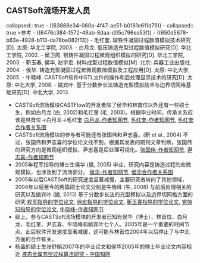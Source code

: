 ## CASTSoft流场开发人员
collapsed:: true
	- ((63888e34-060a-4f47-ae51-b0181e611d79))
	- collapsed:: true
	  >参考
		- ((6476c384-f572-49ab-8daa-d05c796ea53f))
		- ((650d5678-b63e-4928-b113-da78be082f13))
		- 毛红奎. 球铁件凝固过程数值模拟技术研究[D]. 太原: 华北工学院, 2003.
		- 白月龙. 低压铸造充型过程数值模拟研究[D]. 华北工学院, 2002.
		- 侯卫周. 铝铸件凝固过程微观组织模拟的研究[D]. 华北工学院, 2003.
		- 靳玉春, 侯华, 赵宇宏. 材料成型过程数值模拟[M]. 北京: 兵器工业出版社, 2004.
		- 侯华. 铸造充型凝固过程宏微观数值模拟及工程应用[D]. 太原: 中北大学, 2005.
		- 牛晓峰. CASTSoft软件中STL文件的操作和后处理显示技术的研究[D]. 太原: 中北大学, 2008.
		- 姚宾叶. 基于分数步长法铸造充型模拟技术与边界切网格基础研究[D]. 中北大学, 2013.
- CASTSoft流场模块CASTFlow的开发者除了侯华和林首位以外还有一些硕士生，例如白月龙 (白, 2002)和毛红奎 (毛, 2003)。根据毕业时间，传承关系应该是林首位->白月龙->毛红奎 [白月龙-作者知网节](https://kns.cnki.net/kcms2/author/detail?v=3uoqIhG8C45UgIk_lOaz1_3hSvBqDBUCtgXao4iFCcHPHb32WyoSnYpmougM53EqK6mPjWT5RW7U2kS25dAQs7Z5yQLWIpRfUfFw2usOeKW0odKl7HSfjuzf7d0iQPKw&uniplatform=NZKPT), [毛红奎-作者知网节](https://kns.cnki.net/kcms2/author/detail?v=3uoqIhG8C45UgIk_lOaz1_3hSvBqDBUCGIVXAXh1sAalhsjKRZAlBh_Yv7G6p57xQGH9QL5E7QzHWg_Xfu3KPlLIWuqpSMk9PwMKZCZpAxZuVAGKVABoLt0B4id1mqFX&uniplatform=NZKPT), [毛红奎合作者关系图](http://fx.tyust.superlib.net/detail_38502727e7500f26c168421d725d0b7d98f0c3e69218c93f1921b0a3ea255101928fa69a765a3d2d770d58d6ee070cfad49665cc743ca3846f355b59e9b91a8917ba1c8d956b2721b56c182039aa03f1?&apistrclassfy=0_18_10)
- CASTSoft流场模块的参与者可能还有张国伟和尹志喜。(靳 et al., 2004) 不过，张国伟和尹志喜的学位论文找不到，根据其发表的期刊文章判断，张国伟的研究方向是微观组织模拟，尹志喜是后处理可视化。[张国伟-作者知网节](https://kns.cnki.net/kcms2/author/detail?v=3uoqIhG8C45UgIk_lOaz1xpWm2OG-sYl7of0EV0fO--vQchsGQnKsGZAUfUs1g_6lKfwqzMe_P5TB4yG3KA--c_695HP-SL-v_L8OigqrBDN5mr2dehnpQSw8-EmlOnj&uniplatform=NZKPT), [尹志喜-作者知网节](https://kns.cnki.net/kcms2/author/detail?v=3uoqIhG8C45UgIk_lOaz15LJjNKTr8iWxHTNABpI-evRbNY-hxpn81yhDdTu93h_qfXDP6iMwrlwxOg9JStQgf0EpVVQGgQK9yWJI-fVEc58hm7CsYDkChdzCVKi-RXH&uniplatform=NZKPT)
- 2005年程军指导的博士生侯华 (侯, 2005) 毕业，研究内容是铸造过程的宏微观模拟，也涉及到了流场部分。 [侯华-作者知网节](https://kns.cnki.net/kcms2/author/detail?v=KiAZ1SjiA-5k-5-gYe_51YAnB8j8FRPJjO9mC7wKDR4cH9fCTIuPlWNxx-lDLbL8guImL4aaW12gp43RB-6bB7XWvIa3t2EiocXaP167LsA=&uniplatform=NZKPT), [侯华合作者关系图](http://fx.tyust.superlib.net/detail_38502727e7500f2601f39f5fff8591cc1a1f4686d960904d1921b0a3ea255101928fa69a765a3d2d8dfd191f66a8afd7afd28ca1812a38d6f8fe4141a24303cc6fa6e2e8c7cde7dfa5c61b6a696cb157?&apistrclassfy=0_18_10,0_18_17)
- 2005年以后CASTSoft的研究速度显著减慢，主要研究者转向了其他领域，2004年以后至今的两篇硕士论文分别是牛晓峰 (牛, 2008) 与前后处理相关的研究以及姚宾叶 (姚, 2013) 基于分数步长法的充型模拟以及边界切网格方面的研究 [程军指导的学位论文](http://fx.tyust.superlib.net/s?strchannel=3&adv=DT((F="程军")+AND+(O='中北大学'))&aorp=a&size=15&isort=2&x=402_84&pages=2&version=v2), [徐宏指导的学位论文](http://fx.tyust.superlib.net/s?strchannel=3&adv=DT((F="徐宏")+AND+(O='中北大学'))&aorp=a&size=15&isort=2&x=402_84), [靳玉春指导的学位论文](http://fx.tyust.superlib.net/s?strchannel=3&adv=DT((F="靳玉春")+AND+(O='中北大学'))&aorp=a&size=15&isort=2&x=402_84), [党惊知指导的学位论文](http://fx.tyust.superlib.net/s?strchannel=3&adv=DT((F="党惊知")+AND+(O='中北大学'))&aorp=a&size=15&isort=2&x=402_84), [牛晓峰-作者知网节](https://kns.cnki.net/kcms2/author/detail?v=3uoqIhG8C45UgIk_lOaz19FzeDMIfYTAJnkX0U0CsPTEu2c8m7lmQsCK5FIRWCtvnr5Z-X1bsfvwuUMMMEYShPg0XMUFL-u1NnrOJHga83gD_AOOoLQBpVW78UXkfShJ&uniplatform=NZKPT)
- 综上，参与CASTSoft流场模块的开发者已知有侯华（博士）、林首位、白月龙、毛红奎、尹志喜、牛晓峰和姚宾叶七个人。2005年是一个重要的时间节点，此后软件开发速度显著减缓，这可能与林首位2004年以后停止了与中北方面的合作有关。
- 杨晶的硕士生张舒娟2007年的毕业论文和侯华2005年的博士毕业论文内容相近 [液态金属充型过程算法研究 - 中国知网](https://kns.cnki.net/kcms2/article/abstract?v=2F6201taHdcI5p-ID1kBLksbGMg4IMzQkyEowYZFj4hsCKL7vdGhvdz7AVQu5w9aG-Xe7OJ8wRr32RFUPInz68bkpz2HsXltDUtLH-hbc6wJV_Xk2LhA-n9OvgTLoAziX-JsEpSdomH74eRZMUTODA==&uniplatform=NZKPT&language=CHS)